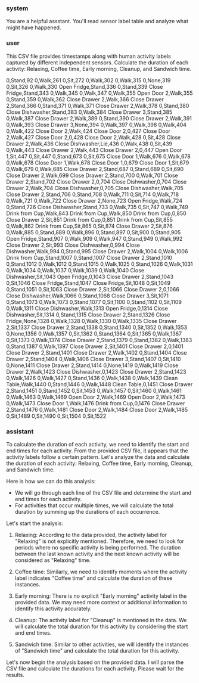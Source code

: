 ### system
You are a helpful assstant. You'll read sensor label table and analyze what might have happened.
### user

This CSV file provides timestamps along with human activity labels captured by different independent sensors.
Calculate the duration of each activity: Relaxing, Coffee time, Early morning, Cleanup, and Sandwich time.
    
0,Stand,92
0,Walk,261
0,Sit,272
0,Walk,302
0,Walk,315
0,None,319
0,Sit,326
0,Walk,330
Open Fridge,Stand,336
0,Stand,339
Close Fridge,Stand,343
0,Walk,345
0,Walk,347
0,Walk,355
Open Door 2,Walk,355
0,Stand,359
0,Walk,362
Close Drawer 2,Walk,366
Close Drawer 2,Stand,366
0,Stand,371
0,Walk,371
Close Drawer 2,Walk,378
0,Stand,380
Close Dishwasher,Stand,383
0,Walk,384
Close Drawer 3,Stand,385
0,Walk,387
Close Drawer 2,Walk,389
0,Stand,390
Close Drawer 2,Walk,391
0,Walk,393
Close Drawer 3,None,394
0,Walk,397
0,Walk,398
0,Walk,404
0,Walk,422
Close Door 2,Walk,424
Close Door 2,0,427
Close Door 2,Walk,427
Close Door 2,0,428
Close Door 2,Walk,428
0,Sit,428
Close Drawer 2,Walk,436
Close Dishwasher,Lie,436
0,Walk,438
0,Sit,439
0,Walk,443
Close Drawer 2,Walk,443
Close Drawer 2,0,447
Open Door 1,Sit,447
0,Sit,447
0,Stand,673
0,Sit,675
Close Door 1,Walk,676
0,Walk,678
0,Walk,678
Close Door 1,Walk,678
Close Door 1,0,679
Close Door 1,Sit,679
0,Walk,679
0,Walk,685
Close Drawer 2,Stand,687
0,Stand,689
0,Sit,690
Close Drawer 2,Walk,699
Close Drawer 2,Stand,700
0,Walk,701
Close Drawer 2,Stand,702
Close Drawer 2,0,704
Close Dishwasher,0,704
Close Drawer 2,Walk,704
Close Dishwasher,0,705
Close Dishwasher,Walk,705
Close Drawer 2,Stand,706
0,Stand,708
0,Walk,711
0,Sit,714
0,Walk,718
0,Walk,721
0,Walk,722
Close Drawer 2,None,723
Open Fridge,Walk,724
0,Stand,726
Close Dishwasher,Stand,733
0,Walk,735
0,Sit,747
0,Walk,749
Drink from Cup,Walk,843
Drink from Cup,Walk,850
Drink from Cup,0,850
Close Drawer 2,Sit,851
Drink from Cup,0,851
Drink from Cup,Sit,855
0,Walk,862
Drink from Cup,Sit,865
0,Sit,874
Close Drawer 2,Sit,876
0,Walk,885
0,Stand,889
0,Walk,896
0,Stand,897
0,Sit,900
0,Stand,905
Open Fridge,Stand,907
0,Walk,909
0,Walk,947
0,Stand,949
0,Walk,992
Close Drawer 2,Sit,993
Close Dishwasher,0,994
Close Dishwasher,Walk,994
0,Stand,995
Close Drawer 2,Walk,1004
0,Walk,1006
Drink from Cup,Stand,1007
0,Stand,1007
Close Drawer 2,Stand,1010
0,Stand,1012
0,Walk,1012
0,Stand,1015
0,Walk,1025
0,Stand,1026
0,Walk,1031
0,Walk,1034
0,Walk,1037
0,Walk,1039
0,Walk,1040
Close Dishwasher,Sit,1043
Open Fridge,0,1043
Close Drawer 2,Stand,1043
0,Sit,1046
Close Fridge,Stand,1047
Close Fridge,Sit,1048
0,Sit,1049
0,Stand,1051
0,Sit,1063
Close Drawer 2,Sit,1066
Close Drawer 2,0,1066
Close Dishwasher,Walk,1066
0,Stand,1068
Close Drawer 3,Sit,1071
0,Stand,1073
0,Walk,1073
0,Stand,1077
0,Sit,1100
0,Stand,1102
0,Sit,1109
0,Walk,1311
Close Dishwasher,Walk,1313
Open Fridge,0,1314
Close Dishwasher,Sit,1314
0,Stand,1315
Close Drawer 2,Stand,1326
Close Fridge,None,1328
0,Walk,1328
0,Walk,1330
0,Walk,1335
Close Drawer 2,Sit,1337
Close Drawer 2,Stand,1338
0,Stand,1340
0,Sit,1352
0,Walk,1353
0,None,1356
0,Walk,1357
0,Sit,1362
0,Stand,1364
0,Sit,1365
0,Walk,1367
0,Sit,1373
0,Walk,1374
Close Drawer 2,Stand,1379
0,Stand,1382
0,Walk,1383
0,Stand,1387
0,Walk,1397
Close Drawer 2,Sit,1401
Close Drawer 2,0,1401
Close Drawer 2,Stand,1401
Close Drawer 2,Walk,1402
0,Stand,1404
Close Drawer 2,Stand,1404
0,Walk,1406
Close Drawer 3,Stand,1407
0,Sit,1410
0,None,1411
Close Drawer 2,Stand,1414
0,None,1419
0,Walk,1419
Close Drawer 2,Walk,1423
Close Dishwasher,0,1423
Close Drawer 2,Stand,1423
0,Walk,1426
0,Walk,1427
0,Stand,1436
0,Walk,1438
0,Walk,1439
Clean Table,Walk,1440
0,Stand,1446
0,Walk,1448
Clean Table,0,1451
Close Drawer 2,Stand,1451
0,Stand,1452
0,Sit,1453
0,Walk,1457
0,Sit,1460
0,Walk,1461
0,Walk,1463
0,Walk,1469
Open Door 2,Walk,1469
Open Door 2,Walk,1473
0,Walk,1473
Close Door 1,Walk,1476
Drink from Cup,0,1476
Close Drawer 2,Stand,1476
0,Walk,1481
Close Door 2,Walk,1484
Close Door 2,Walk,1485
0,Sit,1489
0,Sit,1490
0,Sit,1504
0,Sit,1522

### assistant
To calculate the duration of each activity, we need to identify the start and end times for each activity. From the provided CSV file, it appears that the activity labels follow a certain pattern. Let's analyze the data and calculate the duration of each activity: Relaxing, Coffee time, Early morning, Cleanup, and Sandwich time.

Here is how we can do this analysis:
- We will go through each line of the CSV file and determine the start and end times for each activity.
- For activities that occur multiple times, we will calculate the total duration by summing up the durations of each occurrence.

Let's start the analysis: 

1. Relaxing:
According to the data provided, the activity label for "Relaxing" is not explicitly mentioned. Therefore, we need to look for periods where no specific activity is being performed. The duration between the last known activity and the next known activity will be considered as "Relaxing" time.

2. Coffee time:
Similarly, we need to identify moments where the activity label indicates "Coffee time" and calculate the duration of these instances.

3. Early morning:
There is no explicit "Early morning" activity label in the provided data. We may need more context or additional information to identify this activity accurately.

4. Cleanup:
The activity label for "Cleanup" is mentioned in the data. We will calculate the total duration for this activity by considering the start and end times.

5. Sandwich time:
Similar to other activities, we will identify the instances of "Sandwich time" and calculate the total duration for this activity.

Let's now begin the analysis based on the provided data. I will parse the CSV file and calculate the durations for each activity. 
Please wait for the results.

